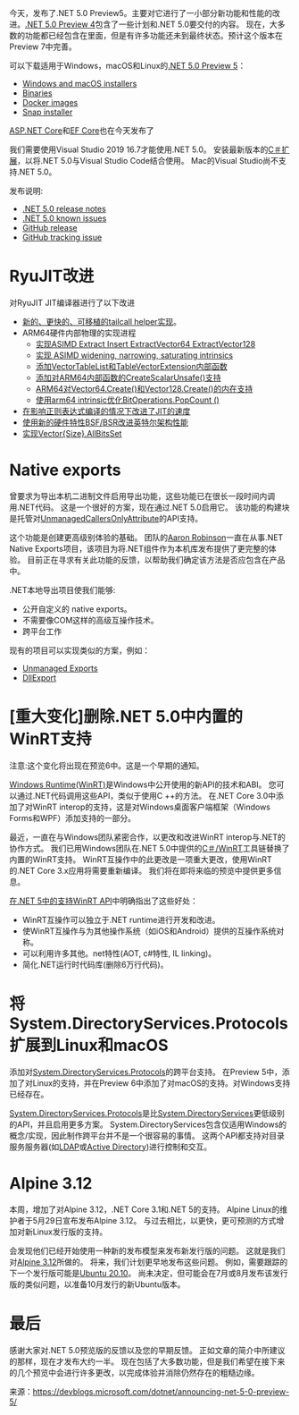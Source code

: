 今天，发布了.NET 5.0 Preview5。主要对它进行了一小部分新功能和性能的改进。[.NET 5.0 Preview 4](https://devblogs.microsoft.com/dotnet/announcing-net-5-preview-4-and-our-journey-to-one-net/)包含了一些计划和.NET 5.0要交付的内容。
现在，大多数的功能都已经包含在里面，但是有许多功能还未到最终状态。预计这个版本在Preview 7中完善。


可以下载适用于Windows，macOS和Linux的[.NET 5.0 Preview 5](https://dotnet.microsoft.com/download/dotnet/5.0)：

- [Windows and macOS installers](https://dotnet.microsoft.com/download/dotnet/5.0)
- [Binaries](https://dotnet.microsoft.com/download/dotnet/5.0)
- [Docker images](https://hub.docker.com/_/microsoft-dotnet)
- [Snap installer](https://snapcraft.io/dotnet-sdk)

[ASP.NET Core](https://devblogs.microsoft.com/aspnet/asp-net-core-updates-in-net-5-preview-5/)和[EF Core](https://devblogs.microsoft.com/dotnet/announcing-entity-framework-core-5-0-preview-5/)也在今天发布了

我们需要使用Visual Studio 2019 16.7才能使用.NET 5.0。 安装最新版本的[C＃扩展](https://code.visualstudio.com/Docs/languages/csharp)，以将.NET 5.0与Visual Studio Code结合使用。 Mac的Visual Studio尚不支持.NET 5.0。

发布说明:

- [.NET 5.0 release notes](https://github.com/dotnet/core/blob/master/release-notes/5.0/preview/5.0.0-preview.5.md)
- [.NET 5.0 known issues](https://github.com/dotnet/core/blob/master/release-notes/5.0/5.0-known-issues.md)
- [GitHub release](https://github.com/dotnet/core/releases/tag/v5.0.0-preview.5)
- [GitHub tracking issue](https://github.com/dotnet/core/issues/4813)

# RyuJIT改进

对RyuJIT JIT编译器进行了以下改进

- [新的、更快的、可移植的tailcall helper实现](https://github.com/dotnet/runtime/pull/341)。
- ARM64硬件内部物理的实现进程
  - [实现ASIMD Extract Insert ExtractVector64 ExtractVector128](https://github.com/dotnet/runtime/pull/35030)
  - [实现 ASIMD widening, narrowing, saturating intrinsics](https://github.com/dotnet/runtime/pull/35612)
  - [添加VectorTableList和TableVectorExtension内部函数](https://github.com/dotnet/runtime/pull/35600)
  - [添加对ARM64内部函数的CreateScalarUnsafe()支持](https://github.com/dotnet/runtime/pull/35590)
  - [ARM64对Vector64.Create()和Vector128.Create()的内在支持](https://github.com/dotnet/runtime/pull/35590)
  - [使用arm64 intrinsic优化BitOperations.PopCount ()](https://github.com/dotnet/runtime/pull/35636)
- [在影响正则表达式编译的情况下改进了JIT的速度](https://github.com/dotnet/runtime/pull/35352)
- [使用新的硬件特性BSF/BSR改进英特尔架构性能](https://github.com/dotnet/runtime/pull/34550)
- [实现Vector{Size}.AllBitsSet](https://github.com/dotnet/runtime/pull/33924)

  
# Native exports

曾要求为导出本机二进制文件启用导出功能，这些功能已在很长一段时间内调用.NET代码。 这是一个很好的方案，现在通过.NET 5.0启用它。 该功能的构建块是托管对[UnmanagedCallersOnlyAttribute](https://github.com/dotnet/runtime/blob/master/src/libraries/System.Private.CoreLib/src/System/Runtime/InteropServices/UnmanagedCallersOnlyAttribute.cs)的API支持。

这个功能是创建更高级别体验的基础。 团队的[Aaron Robinson](https://github.com/AaronRobinsonMSFT)一直在从事.NET Native Exports项目，该项目为将.NET组件作为本机库发布提供了更完整的体验。 目前正在寻求有关此功能的反馈，以帮助我们确定该方法是否应包含在产品中。

.NET本地导出项目使我们能够:
- 公开自定义的 native exports。
- 不需要像COM这样的高级互操作技术。
- 跨平台工作

现有的项目可以实现类似的方案，例如：

- [Unmanaged Exports](https://sites.google.com/site/robertgiesecke/Home/uploads/unmanagedexports)
- [DllExport](https://github.com/3F/DllExport)


# [重大变化]删除.NET 5.0中内置的WinRT支持

注意:这个变化将出现在预览6中。这是一个早期的通知。

[Windows Runtime(WinRT)](https://blogs.windows.com/windowsdeveloper/2019/04/30/calling-windows-10-apis-from-a-desktop-application-just-got-easier/)是Windows中公开使用的新API的技术和ABI。 您可以通过.NET代码调用这些API，类似于使用C ++的方法。 在.NET Core 3.0中添加了对WinRT interop的支持，这是对Windows桌面客户端框架（Windows Forms和WPF）添加支持的一部分。

最近，一直在与Windows团队紧密合作，以更改和改进WinRT interop与.NET的协作方式。 我们已用Windows团队在.NET 5.0中提供的[C＃/WinRT](https://docs.microsoft.com/windows/uwp/csharp-winrt/)工具链替换了内置的WinRT支持。 WinRT互操作中的此更改是一项重大更改，使用WinRT的.NET Core 3.x应用将需要重新编译。 我们将在即将来临的预览中提供更多信息。

[在.NET 5中的支持WinRT API](https://github.com/dotnet/runtime/issues/35318)中明确指出了这些好处：

- WinRT互操作可以独立于.NET runtime进行开发和改进。
- 使WinRT互操作与为其他操作系统（如iOS和Android）提供的互操作系统对称。
- 可以利用许多其他。net特性(AOT, c#特性,  IL linking)。
- 简化.NET运行时代码库(删除6万行代码)。


# 将System.DirectoryServices.Protocols扩展到Linux和macOS

添加对[System.DirectoryServices.Protocols](https://docs.microsoft.com/dotnet/api/system.directoryservices.protocols)的跨平台支持。 在Preview 5中，添加了对Linux的支持，并在Preview 6中添加了对macOS的支持。对Windows支持已经存在。

[System.DirectoryServices.Protocols](https://docs.microsoft.com/dotnet/api/system.directoryservices.protocols)是比[System.DirectoryServices](https://docs.microsoft.com/dotnet/api/system.directoryservices)更低级别的API，并且启用更多方案。 System.DirectoryServices包含仅适用Windows的概念/实现，因此制作跨平台并不是一个很容易的事情。 
这两个API都支持对目录服务服务器(如[LDAP](https://en.wikipedia.org/wiki/Lightweight_Directory_Access_Protocol)或[Active Directory](https://en.wikipedia.org/wiki/Active_Directory))进行控制和交互。

# Alpine 3.12

本周，增加了对Alpine 3.12，.NET Core 3.1和.NET 5的支持。 Alpine Linux的维护者于5月29日宣布发布Alpine 3.12。 与过去相比，以更快，更可预测的方式增加对新Linux发行版的支持。 

会发现他们已经开始使用一种新的发布模型来发布新发行版的问题。 这就是我们对[Alpine 3.12](https://github.com/dotnet/core/issues/4750)所做的。 将来，我们计划更早地发布这些问题。 例如，需要跟踪的下一个发行版可能是[Ubuntu 20.10](https://wiki.ubuntu.com/Releases)。 尚未决定，但可能会在7月或8月发布该发行版的类似问题，以准备10月发行的新Ubuntu版本。

# 最后

感谢大家对.NET 5.0预览版的反馈以及您的早期反馈。 正如文章的简介中所建议的那样，现在才发布大约一半。 现在包括了大多数功能，但是我们希望在接下来的几个预览中会进行许多更改，以完成体验并消除仍然存在的粗糙边缘。 

来源：https://devblogs.microsoft.com/dotnet/announcing-net-5-0-preview-5/
